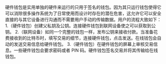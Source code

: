 硬件钱包是实用单独的硬件来运行的只用于签名的钱包。因为其只运行钱包使得它可以消除很多操作系统为了日常使用而设计时存在的潜在危害，这允许它可以安全直接的与其它设备进行沟通而不需要用户手动的传输数据。用户的流程大致如下：
1.（硬件钱包）创建父私钥及公钥。连接硬件钱包到联网设备使之可以获取到公钥。
2.（联网设备）如同一个完整的钱包一样，发布公钥来接收付款。当准备花费接收到的比特币时，填写交易的细节，连接硬件钱包，点击发送。在线钱包会自动的发送交易信息给硬件钱包。
3.（硬件钱包）在硬件钱包的屏幕上审核交易信息。一些硬件钱包会要求密码或者 PIN 码。硬件钱包签名交易并将其传输给在线钱包。